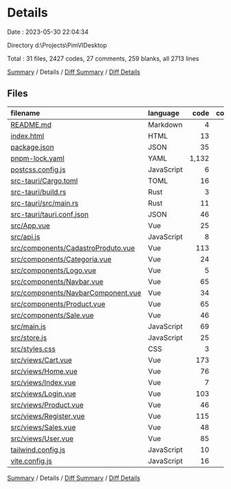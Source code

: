 # Details

Date : 2023-05-30 22:04:34

Directory d:\\Projects\\PimVIDesktop

Total : 31 files,  2427 codes, 27 comments, 259 blanks, all 2713 lines

[Summary](results.md) / Details / [Diff Summary](diff.md) / [Diff Details](diff-details.md)

## Files
| filename | language | code | comment | blank | total |
| :--- | :--- | ---: | ---: | ---: | ---: |
| [README.md](/README.md) | Markdown | 4 | 0 | 4 | 8 |
| [index.html](/index.html) | HTML | 13 | 0 | 2 | 15 |
| [package.json](/package.json) | JSON | 35 | 0 | 1 | 36 |
| [pnpm-lock.yaml](/pnpm-lock.yaml) | YAML | 1,132 | 0 | 183 | 1,315 |
| [postcss.config.js](/postcss.config.js) | JavaScript | 6 | 0 | 1 | 7 |
| [src-tauri/Cargo.toml](/src-tauri/Cargo.toml) | TOML | 16 | 3 | 5 | 24 |
| [src-tauri/build.rs](/src-tauri/build.rs) | Rust | 3 | 0 | 1 | 4 |
| [src-tauri/src/main.rs](/src-tauri/src/main.rs) | Rust | 11 | 2 | 3 | 16 |
| [src-tauri/tauri.conf.json](/src-tauri/tauri.conf.json) | JSON | 46 | 0 | 0 | 46 |
| [src/App.vue](/src/App.vue) | Vue | 25 | 0 | 4 | 29 |
| [src/api.js](/src/api.js) | JavaScript | 8 | 0 | 4 | 12 |
| [src/components/CadastroProduto.vue](/src/components/CadastroProduto.vue) | Vue | 113 | 0 | 3 | 116 |
| [src/components/Categoria.vue](/src/components/Categoria.vue) | Vue | 24 | 0 | 2 | 26 |
| [src/components/Logo.vue](/src/components/Logo.vue) | Vue | 5 | 0 | 1 | 6 |
| [src/components/Navbar.vue](/src/components/Navbar.vue) | Vue | 65 | 0 | 3 | 68 |
| [src/components/NavbarComponent.vue](/src/components/NavbarComponent.vue) | Vue | 34 | 0 | 1 | 35 |
| [src/components/Product.vue](/src/components/Product.vue) | Vue | 65 | 0 | 1 | 66 |
| [src/components/Sale.vue](/src/components/Sale.vue) | Vue | 46 | 0 | 2 | 48 |
| [src/main.js](/src/main.js) | JavaScript | 69 | 8 | 7 | 84 |
| [src/store.js](/src/store.js) | JavaScript | 25 | 1 | 4 | 30 |
| [src/styles.css](/src/styles.css) | CSS | 3 | 0 | 0 | 3 |
| [src/views/Cart.vue](/src/views/Cart.vue) | Vue | 173 | 3 | 4 | 180 |
| [src/views/Home.vue](/src/views/Home.vue) | Vue | 76 | 0 | 5 | 81 |
| [src/views/Index.vue](/src/views/Index.vue) | Vue | 7 | 0 | 1 | 8 |
| [src/views/Login.vue](/src/views/Login.vue) | Vue | 103 | 0 | 2 | 105 |
| [src/views/Product.vue](/src/views/Product.vue) | Vue | 46 | 0 | 2 | 48 |
| [src/views/Register.vue](/src/views/Register.vue) | Vue | 115 | 0 | 3 | 118 |
| [src/views/Sales.vue](/src/views/Sales.vue) | Vue | 48 | 0 | 3 | 51 |
| [src/views/User.vue](/src/views/User.vue) | Vue | 85 | 0 | 2 | 87 |
| [tailwind.config.js](/tailwind.config.js) | JavaScript | 10 | 1 | 2 | 13 |
| [vite.config.js](/vite.config.js) | JavaScript | 16 | 9 | 3 | 28 |

[Summary](results.md) / Details / [Diff Summary](diff.md) / [Diff Details](diff-details.md)